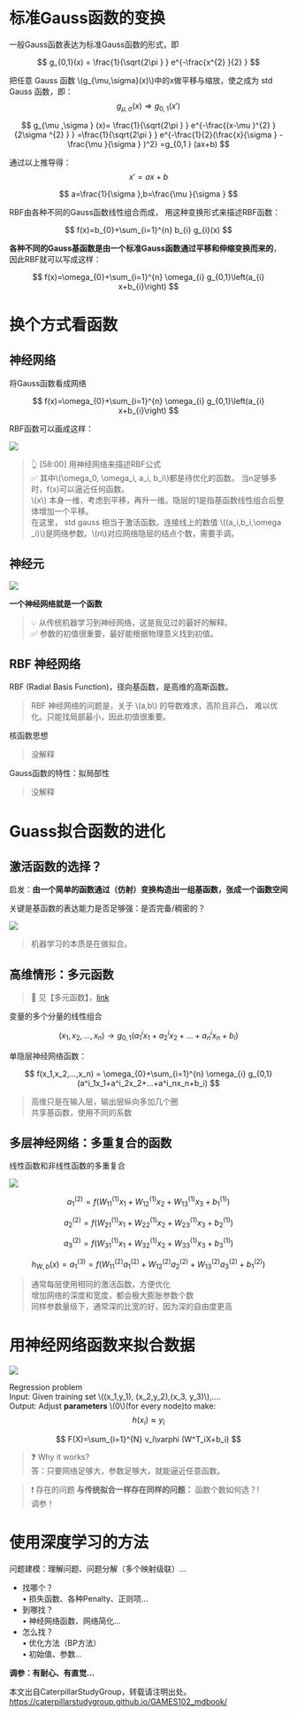 # 标准Gauss函数的变换

一般Gauss函数表达为标准Gauss函数的形式，即

$$
g_{0,1}(x) = \frac{1}{\sqrt{2\pi } } e^{-\frac{x^{2} }{2} }
$$

把任意 Gauss 函数 \\(g_{\mu,\sigma}(x)\\)中的x做平移与缩放，使之成为 std Gauss 函数，即：
$$
g_{\mu,\sigma}(x) \Rightarrow g_{0,1}(x') 
$$

$$
g_{\mu ,\sigma } (x)= \frac{1}{\sqrt{2\pi } } e^{-\frac{(x-\mu )^{2} }{2\sigma ^{2} } } =\frac{1}{\sqrt{2\pi } } e^{-\frac{1}{2}(\frac{x}{\sigma } -\frac{\mu }{\sigma } )^2} =g_{0,1 } (ax+b)
$$

通过以上推导得：  
$$
x'=ax+b
$$

$$
a=\frac{1}{\sigma },b=\frac{\mu }{\sigma }   
$$

RBF由各种不同的Gauss函数线性组合而成，
用这种变换形式来描述RBF函数：

$$
f(x)=b_{0}+\sum_{i=1}^{n} b_{i} g_{i}(x)
$$

**各种不同的Gauss基函数是由一个标准Gauss函数通过平移和伸缩变换而来的**，因此RBF就可以写成这样：

$$
f(x)=\omega_{0}+\sum_{i=1}^{n} \omega_{i} g_{0,1}\left(a_{i} x+b_{i}\right)
$$


# 换个方式看函数

## 神经网络

将Gauss函数看成网络

$$
f(x)=\omega_{0}+\sum_{i=1}^{n} \omega_{i} g_{0,1}\left(a_{i} x+b_{i}\right)
$$

RBF函数可以画成这样：  

![](../assets/2-5-22.png)

> &#x1F446; [58:00] 用神经网络来描述RBF公式  
> &#x2705; 其中\\(\omega_0, \omega_i, a_i, b_i\\)都是待优化的函数。 
> 当n足够多时，f(x)可以逼近任何函数。  
> \\(x\\) 本身一维，考虑到平移，再升一维。隐层的1是指基函数线性组合后整体增加一个平移。   
> 在这里， std gauss 相当于激活函数。连接线上的数值 \\((a_i,b_i,\omega _i)\\)是网络参数。\\(n\\)对应网络隐层的结点个数，需要手调。  

## 神经元

![](../assets/15.PNG)

**一个神经网络就是一个函数**

> &#x1F4A1; 从传统机器学习到神经网络，这是我见过的最好的解释。  
> &#x2705; 参数的初值很重要，最好能根据物理意义找到初值。  

## RBF 神经网络

RBF (Radial Basis Function)，径向基函数，是高维的高斯函数。  

> RBF 神经网络的问题是，关于 \\(a,b\\) 的导数难求，高阶且非凸，
难以优化。只能找局部最小，因此初值很重要。  

核函数思想  

> 没解释

Gauss函数的特性：拟局部性  

> 没解释

# Guass拟合函数的进化

## 激活函数的选择？

启发：**由一个简单的函数通过（仿射）变换构造出一组基函数，张成一个函数空间**  

关键是基函数的表达能力是否足够强：是否完备/稠密的？   

![](../assets/2-5-5.png)  

> 机器学习的本质是在做拟合。  

## 高维情形：多元函数  

>&#x1F50E; 见【多元函数】，[link](https://caterpillarstudygroup.github.io/GAMES102_mdbook/ParametricFitting/Multi.html)  

变量的多个分量的线性组合  

$$
(x_1,x_2,...,x_n)\longrightarrow g_{0,1}(a^i_1x_1+a^i_2x_2+...+a^i_nx_n+b_i)
$$

单隐层神经网络函数： 

$$
f(x_1,x_2,...,x_n) = \omega_{0}+\sum_{i=1}^{n} \omega_{i} g_{0,1}(a^i_1x_1+a^i_2x_2+...+a^i_nx_n+b_i)
$$

> 高维只是在输入层，输出层纵向多加几个圈     
共享基函数，使用不同的系数      

## 多层神经网络：多重复合的函数  

线性函数和非线性函数的多重复合    

![](../assets/2-5-8.png)  

$$
a_1^{(2)}=f(W_{11}^{(1)} x_1+W_{12}^{(1)}x_2+W_{13}^{(1)} x_3+b_1^{(1)})
$$

$$
a_2^{(2)}=f(W_{21}^{(1)} x_1+W_{22}^{(1)} x_2+W_{23}^{(1)} x_{3}+b_{2}^{(1)})
$$

$$
a_{3}^{(2)}=f(W_{31}^{(1)} x_{1}+W_{32}^{(1)} x_{2}+W_{33}^{(1)} x_{3}+b_{3}^{(1)}) 
$$

$$
h_{W, b}(x) =a_{1}^{(3)}=f(W_{11}^{(2)} a_{1}^{(2)}+W_{12}^{(2)} a_{2}^{(2)}+W_{13}^{(2)} a_{3}^{(2)}+b_{1}^{(2)})
$$

> 通常每层使用相同的激活函数，方便优化    
增加网络的深度和宽度，都会极大膨胀参数个数    
同样参数量级下，通常深的比宽的好，因为深的自由度更高   

# 用神经网络函数来拟合数据

![](../assets/2-5-9.png)   

Regression problem  
Input: Given training set \\((x_1,y_1), (x_2,y_2),(x_3, y_3)\\),….   
Output: Adjust **parameters** \\(0\\)(for every node)to make:
$$
h(x_i)\approx y_i
$$

$$
F(X)=\sum_{i=1}^{N} v_i\varphi (W^T_iX+b_i)
$$

> &#x2753; Why it works?  
答：只要网络足够大，参数足够大，就能逼近任意函数。  

> &#x2757; 存在的问题
**与传统拟合一样存在同样的问题：** 函数个数如何选？!   
调参！


# 使用深度学习的方法

问题建模：理解问题、问题分解（多个映射级联）…   
* 找哪个？   
• 损失函数、各种Penalty、正则项…  
* 到哪找？  
• 神经网络函数、网络简化…  
* 怎么找？  
• 优化方法（BP方法）  
• 初始值、参数…  

**调参：有耐心、有直觉…**

本文出自CaterpillarStudyGroup，转载请注明出处。
<https://caterpillarstudygroup.github.io/GAMES102_mdbook/>


